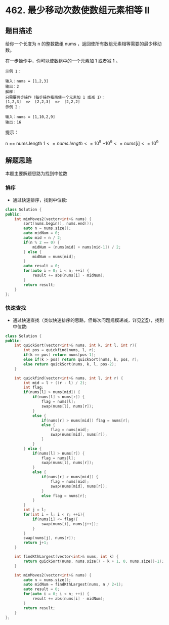 # 462. 最少移动次数使数组元素相等 II

## 题目描述

给你一个长度为 n 的整数数组 nums ，返回使所有数组元素相等需要的最少移动数。

在一步操作中，你可以使数组中的一个元素加 1 或者减 1 。

```
示例 1：

输入：nums = [1,2,3]
输出：2
解释：
只需要两步操作（每步操作指南使一个元素加 1 或减 1）：
[1,2,3]  =>  [2,2,3]  =>  [2,2,2]
示例 2：

输入：nums = [1,10,2,9]
输出：16
```

提示：

n == nums.length
$1 <= nums.length <= 10^5$
$-10^9 <= nums[i] <= 10^9$

## 解题思路

本题主要解题思路为找到中位数

### 排序

- 通过快速排序，找到中位数:

```cpp
class Solution {
public:
    int minMoves2(vector<int>& nums) {
        sort(nums.begin(), nums.end());
        auto n = nums.size();
        auto midNum = 0;
        auto mid = n / 2;
        if(n % 2 == 0) {
            midNum = (nums[mid] + nums[mid-1]) / 2;
        } else {
            midNum = nums[mid];
        }
        auto result = 0;
        for(auto i = 0; i < n; ++i) {
            result += abs(nums[i] - midNum);
        }
        return result;
    }
};
```

### 快速查找

- 通过快速查找（类似快速排序的思路，但每次问题规模递减，详见[215](./215.%20%E6%95%B0%E7%BB%84%E4%B8%AD%E7%9A%84%E7%AC%ACK%E4%B8%AA%E6%9C%80%E5%A4%A7%E5%85%83%E7%B4%A0.md)），找到中位数:

```cpp
class Solution {
public:
    int quickSort(vector<int>& nums, int k, int l, int r){
        int pos = quickfind(nums, l, r);
        if(k == pos) return nums[pos-1];
        else if(k > pos) return quickSort(nums, k, pos, r);
        else return quickSort(nums, k, l, pos-2);
    }

    int quickfind(vector<int>& nums, int l, int r) {
        int mid = l + ((r - l) / 2);
        int flag;
        if(nums[l] > nums[mid]) {
            if(nums[l] < nums[r]) {
                flag = nums[l];
                swap(nums[l], nums[r]);
            }
            else {
                if(nums[r] > nums[mid]) flag = nums[r];
                else {
                    flag = nums[mid];
                    swap(nums[mid], nums[r]);
                }
            }
        } else {
            if(nums[l] > nums[r]) {
                flag = nums[l];
                swap(nums[l], nums[r]);
            }
            else {
                if(nums[r] > nums[mid]) {
                    flag = nums[mid];
                    swap(nums[mid], nums[r]);
                }
                else flag = nums[r];
            }
        }
        int j = l;
        for(int i = l; i < r; ++i){
            if(nums[i] <= flag){
                swap(nums[i], nums[j++]);
            }
        }
        swap(nums[j], nums[r]);
        return j+1;
    }

    int findKthLargest(vector<int>& nums, int k) {
        return quickSort(nums, nums.size() - k + 1, 0, nums.size()-1);
    }

    int minMoves2(vector<int>& nums) {
        auto n = nums.size();
        auto midNum = findKthLargest(nums, n / 2+1);
        auto result = 0;
        for(auto i = 0; i < n; ++i) {
            result += abs(nums[i] - midNum);
        }
        return result;
    }
};
```
